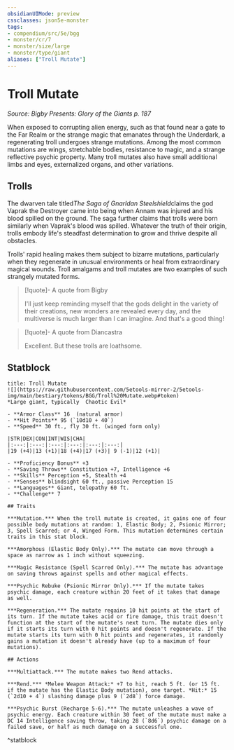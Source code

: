 ```yaml
---
obsidianUIMode: preview
cssclasses: json5e-monster
tags:
- compendium/src/5e/bgg
- monster/cr/7
- monster/size/large
- monster/type/giant
aliases: ["Troll Mutate"]
---
```

# Troll Mutate
*Source: Bigby Presents: Glory of the Giants p. 187*  

When exposed to corrupting alien energy, such as that found near a gate to the Far Realm or the strange magic that emanates through the Underdark, a regenerating troll undergoes strange mutations. Among the most common mutations are wings, stretchable bodies, resistance to magic, and a strange reflective psychic property. Many troll mutates also have small additional limbs and eyes, externalized organs, and other variations.

## Trolls

The dwarven tale titled*The Saga of Gnarldan Steelshield*claims the god Vaprak the Destroyer came into being when Annam was injured and his blood spilled on the ground. The saga further claims that trolls were born similarly when Vaprak's blood was spilled. Whatever the truth of their origin, trolls embody life's steadfast determination to grow and thrive despite all obstacles.

Trolls' rapid healing makes them subject to bizarre mutations, particularly when they regenerate in unusual environments or heal from extraordinary magical wounds. Troll amalgams and troll mutates are two examples of such strangely mutated forms.

> [!quote]- A quote from Bigby  
> 
> I'll just keep reminding myself that the gods delight in the variety of their creations, new wonders are revealed every day, and the multiverse is much larger than I can imagine. And that's a good thing!

> [!quote]- A quote from Diancastra  
> 
> Excellent. But these trolls are loathsome.


## Statblock

```ad-statblock
title: Troll Mutate
![](https://raw.githubusercontent.com/5etools-mirror-2/5etools-img/main/bestiary/tokens/BGG/Troll%20Mutate.webp#token)
*Large giant, typically  Chaotic Evil*

- **Armor Class** 16  (natural armor)
- **Hit Points** 95 (`10d10 + 40`)
- **Speed** 30 ft., fly 30 ft. (winged form only)

|STR|DEX|CON|INT|WIS|CHA|
|:---:|:---:|:---:|:---:|:---:|:---:|
|19 (+4)|13 (+1)|18 (+4)|17 (+3)| 9 (-1)|12 (+1)|

- **Proficiency Bonus** +3
- **Saving Throws** Constitution +7, Intelligence +6
- **Skills** Perception +5, Stealth +4
- **Senses** blindsight 60 ft., passive Perception 15
- **Languages** Giant, telepathy 60 ft.
- **Challenge** 7

## Traits

***Mutation.*** When the troll mutate is created, it gains one of four possible body mutations at random: 1, Elastic Body; 2, Psionic Mirror; 3, Spell Scarred; or 4, Winged Form. This mutation determines certain traits in this stat block.

***Amorphous (Elastic Body Only).*** The mutate can move through a space as narrow as 1 inch without squeezing.

***Magic Resistance (Spell Scarred Only).*** The mutate has advantage on saving throws against spells and other magical effects.

***Psychic Rebuke (Psionic Mirror Only).*** If the mutate takes psychic damage, each creature within 20 feet of it takes that damage as well.

***Regeneration.*** The mutate regains 10 hit points at the start of its turn. If the mutate takes acid or fire damage, this trait doesn't function at the start of the mutate's next turn. The mutate dies only if it starts its turn with 0 hit points and doesn't regenerate. If the mutate starts its turn with 0 hit points and regenerates, it randomly gains a mutation it doesn't already have (up to a maximum of four mutations).

## Actions

***Multiattack.*** The mutate makes two Rend attacks.

***Rend.*** *Melee Weapon Attack:* +7 to hit, reach 5 ft. (or 15 ft. if the mutate has the Elastic Body mutation), one target. *Hit:* 15 (`2d10 + 4`) slashing damage plus 9 (`2d8`) force damage.

***Psychic Burst (Recharge 5-6).*** The mutate unleashes a wave of psychic energy. Each creature within 30 feet of the mutate must make a DC 14 Intelligence saving throw, taking 28 (`8d6`) psychic damage on a failed save, or half as much damage on a successful one.
```
^statblock
